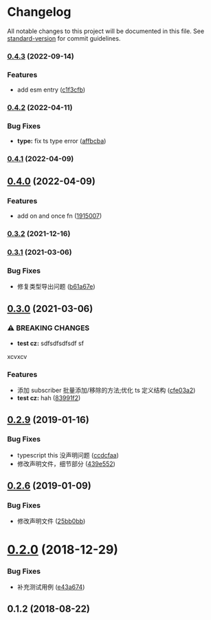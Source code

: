 # Changelog

All notable changes to this project will be documented in this file. See [standard-version](https://github.com/conventional-changelog/standard-version) for commit guidelines.

### [0.4.3](https://github.com/rni-l/eventBus/compare/v0.4.2...v0.4.3) (2022-09-14)


### Features

* add esm entry ([c1f3cfb](https://github.com/rni-l/eventBus/commit/c1f3cfbe1ead76a24322d463e725ffe9e3c7517e))

### [0.4.2](https://github.com/rni-l/eventBus/compare/v0.4.1...v0.4.2) (2022-04-11)


### Bug Fixes

* **type:** fix ts type error ([affbcba](https://github.com/rni-l/eventBus/commit/affbcba780c81320cf78ddbc5975451fd47d255e))

### [0.4.1](https://github.com/rni-l/eventBus/compare/v0.4.0...v0.4.1) (2022-04-09)

## [0.4.0](https://github.com/rni-l/eventBus/compare/v0.3.2...v0.4.0) (2022-04-09)


### Features

* add on and once fn ([1915007](https://github.com/rni-l/eventBus/commit/1915007cdcbe07c7cf280f326a802911a8bb2ec1))

### [0.3.2](https://github.com/rni-l/eventBus/compare/v0.3.1...v0.3.2) (2021-12-16)

### [0.3.1](https://github.com/rni-l/eventBus/compare/v0.3.0...v0.3.1) (2021-03-06)


### Bug Fixes

* 修复类型导出问题 ([b61a67e](https://github.com/rni-l/eventBus/commit/b61a67e3e6888e4a200e9b4ddff1de7c9b0b5866))

## [0.3.0](https://github.com/rni-l/eventBus/compare/v0.2.9...v0.3.0) (2021-03-06)


### ⚠ BREAKING CHANGES

* **test cz:** sdfsdfsdfsdf sf

xcvxcv

### Features

* 添加 subscriber 批量添加/移除的方法;优化 ts 定义结构 ([cfe03a2](https://github.com/rni-l/eventBus/commit/cfe03a232b5d0e6bfdbd90fd7fb18e3957ae7d27))
* **test cz:** hah ([83991f2](https://github.com/rni-l/eventBus/commit/83991f2b548bc5d45f6723c7d6518eb390e54a18))

## [0.2.9](https://github.com/rni-l/eventBus/compare/v0.2.6...v0.2.9) (2019-01-16)


### Bug Fixes

* typescript  this 没声明问题 ([ccdcfaa](https://github.com/rni-l/eventBus/commit/ccdcfaa))
* 修改声明文件，细节部分 ([439e552](https://github.com/rni-l/eventBus/commit/439e552))



## [0.2.6](https://github.com/rni-l/eventBus/compare/v0.2.0...v0.2.6) (2019-01-09)


### Bug Fixes

* 修改声明文件 ([25bb0bb](https://github.com/rni-l/eventBus/commit/25bb0bb))



# [0.2.0](https://github.com/rni-l/eventBus/compare/v0.1.2...v0.2.0) (2018-12-29)


### Bug Fixes

* 补充测试用例 ([e43a674](https://github.com/rni-l/eventBus/commit/e43a674))



## 0.1.2 (2018-08-22)

